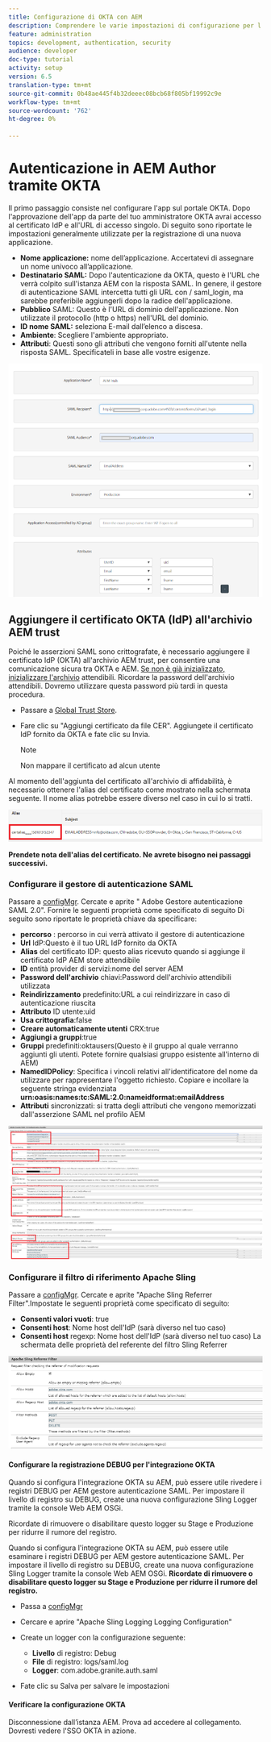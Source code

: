 ```yaml
---
title: Configurazione di OKTA con AEM
description: Comprendere le varie impostazioni di configurazione per l'utilizzo del single sign-on con l'okta
feature: administration
topics: development, authentication, security
audience: developer
doc-type: tutorial
activity: setup
version: 6.5
translation-type: tm+mt
source-git-commit: 0b48ae445f4b32deeec08bcb68f805bf19992c9e
workflow-type: tm+mt
source-wordcount: '762'
ht-degree: 0%

---
```



# Autenticazione in AEM Author tramite OKTA

Il primo passaggio consiste nel configurare l&#39;app sul portale OKTA. Dopo l&#39;approvazione dell&#39;app da parte del tuo amministratore OKTA avrai accesso al certificato IdP e all&#39;URL di accesso singolo. Di seguito sono riportate le impostazioni generalmente utilizzate per la registrazione di una nuova applicazione.

* **Nome applicazione:** nome dell’applicazione. Accertatevi di assegnare un nome univoco all’applicazione.
* **Destinatario SAML:** Dopo l&#39;autenticazione da OKTA, questo è l&#39;URL che verrà colpito sull&#39;istanza AEM con la risposta SAML. In genere, il gestore di autenticazione SAML intercetta tutti gli URL con / saml_login, ma sarebbe preferibile aggiungerli dopo la radice dell&#39;applicazione.
* **Pubblico** SAML: Questo è l&#39;URL di dominio dell&#39;applicazione. Non utilizzate il protocollo (http o https) nell&#39;URL del dominio.
* **ID nome SAML:** seleziona E-mail dall’elenco a discesa.
* **Ambiente**: Scegliere l&#39;ambiente appropriato.
* **Attributi**: Questi sono gli attributi che vengono forniti all&#39;utente nella risposta SAML. Specificateli in base alle vostre esigenze.


![okta-application](assets/okta-app-settings-blurred.PNG)


## Aggiungere il certificato OKTA (IdP) all&#39;archivio AEM trust

Poiché le asserzioni SAML sono crittografate, è necessario aggiungere il certificato IdP (OKTA) all&#39;archivio AEM trust, per consentire una comunicazione sicura tra OKTA e AEM.
[Se non è già inizializzato, inizializzare l&#39;archivio](http://localhost:4502/libs/granite/security/content/truststore.html) attendibili.
Ricordare la password dell&#39;archivio attendibili. Dovremo utilizzare questa password più tardi in questa procedura.

* Passare a [Global Trust Store](http://localhost:4502/libs/granite/security/content/truststore.html).
* Fare clic su &quot;Aggiungi certificato da file CER&quot;. Aggiungete il certificato IdP fornito da OKTA e fate clic su Invia.

   >[!NOTE]
   >
   >Non mappare il certificato ad alcun utente

Al momento dell&#39;aggiunta del certificato all&#39;archivio di affidabilità, è necessario ottenere l&#39;alias del certificato come mostrato nella schermata seguente. Il nome alias potrebbe essere diverso nel caso in cui lo si tratti.

![Certificate-alias](assets/cert-alias.PNG)

**Prendete nota dell&#39;alias del certificato. Ne avrete bisogno nei passaggi successivi.**

### Configurare il gestore di autenticazione SAML

Passare a [configMgr](http://localhost:4502/system/console/configMgr).
Cercate e aprite &quot; Adobe Gestore autenticazione SAML 2.0&quot;.
Fornire le seguenti proprietà come specificato di seguito
Di seguito sono riportate le proprietà chiave da specificare:

* **percorso** : percorso in cui verrà attivato il gestore di autenticazione
* **Url** IdP:Questo è il tuo URL IdP fornito da OKTA
* **Alias** del certificato IDP: questo alias ricevuto quando si aggiunge il certificato IdP AEM store attendibile
* **ID** entità provider di servizi:nome del server AEM
* **Password dell&#39;archivio** chiavi:Password dell&#39;archivio attendibili utilizzata
* **Reindirizzamento** predefinito:URL a cui reindirizzare in caso di autenticazione riuscita
* **Attributo** ID utente:uid
* **Usa crittografia**:false
* **Creare automaticamente utenti** CRX:true
* **Aggiungi a gruppi**:true
* **Gruppi** predefiniti:oktausers(Questo è il gruppo al quale verranno aggiunti gli utenti. Potete fornire qualsiasi gruppo esistente all&#39;interno di AEM)
* **NamedIDPolicy**: Specifica i vincoli relativi all&#39;identificatore del nome da utilizzare per rappresentare l&#39;oggetto richiesto. Copiare e incollare la seguente stringa evidenziata **urn:oasis:names:tc:SAML:2.0:nameidformat:emailAddress**
* **Attributi**  sincronizzati: si tratta degli attributi che vengono memorizzati dall&#39;asserzione SAML nel profilo AEM

![saml-authentication-handler](assets/saml-authentication-settings-blurred.PNG)

### Configurare il filtro di riferimento Apache Sling

Passare a [configMgr](http://localhost:4502/system/console/configMgr).
Cercate e aprite &quot;Apache Sling Referrer Filter&quot;.Impostate le seguenti proprietà come specificato di seguito:

* **Consenti valori vuoti**: true
* **Consenti host**: Nome host dell&#39;IdP (sarà diverso nel tuo caso)
* **Consenti host** regexp: Nome host dell&#39;IdP (sarà diverso nel tuo caso) La schermata delle proprietà del referente del filtro Sling Referrer

![referrer-filter](assets/sling-referrer-filter.PNG)

#### Configurare la registrazione DEBUG per l&#39;integrazione OKTA

Quando si configura l&#39;integrazione OKTA su AEM, può essere utile rivedere i registri DEBUG per AEM gestore autenticazione SAML. Per impostare il livello di registro su DEBUG, create una nuova configurazione Sling Logger tramite la console Web AEM OSGi.

Ricordate di rimuovere o disabilitare questo logger su Stage e Produzione per ridurre il rumore del registro.

Quando si configura l&#39;integrazione OKTA su AEM, può essere utile esaminare i registri DEBUG per AEM gestore autenticazione SAML. Per impostare il livello di registro su DEBUG, create una nuova configurazione Sling Logger tramite la console Web AEM OSGi.
**Ricordate di rimuovere o disabilitare questo logger su Stage e Produzione per ridurre il rumore del registro.**
* Passa a [configMgr](http://localhost:4502/system/console/configMgr)

* Cercare e aprire &quot;Apache Sling Logging Logging Configuration&quot;
* Create un logger con la configurazione seguente:
   * **Livello** di registro: Debug
   * **File** di registro: logs/saml.log
   * **Logger**: com.adobe.granite.auth.saml
* Fate clic su Salva per salvare le impostazioni



#### Verificare la configurazione OKTA

Disconnessione dall’istanza AEM. Prova ad accedere al collegamento. Dovresti vedere l&#39;SSO OKTA in azione.
